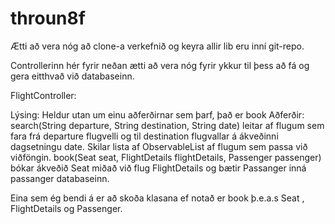 # throun8f
Ætti að vera nóg að clone-a verkefnið og keyra allir lib eru inní git-repo.

Controllerinn hér fyrir neðan ætti að vera nóg fyrir ykkur til þess að fá og gera eitthvað við databaseinn.


FlightController:

Lýsing: Heldur utan um einu aðferðirnar sem þarf, það er book
Aðferðir: search(String departure, String destination, String date) leitar af flugum sem fara frá departure flugvelli og til destination flugvallar á ákveðinni dagsetningu date. Skilar lista af ObservableList <FlightDetails> af flugum sem passa við viðföngin.
book(Seat seat, FlightDetails flightDetails, Passenger passenger) bókar ákveðið Seat miðað við flug FlightDetails og bætir Passanger inná passanger databaseinn.

Eina sem ég bendi á er að skoða klasana ef notað er book þ.e.a.s Seat , FlightDetails og Passenger.
